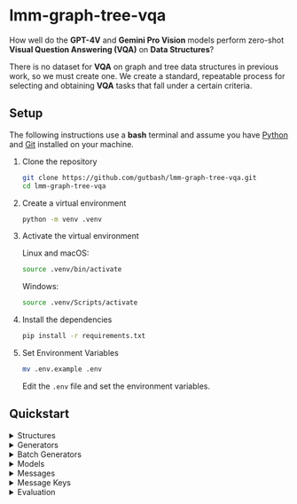 # lmm-graph-tree-vqa

How well do the **GPT-4V** and **Gemini Pro Vision** models perform zero-shot **Visual Question Answering (VQA)** on **Data Structures**?

There is no dataset for **VQA** on graph and tree data structures in previous work, so we must create one. We create a standard, repeatable process for selecting and obtaining **VQA** tasks that fall under a certain criteria.

## Setup

The following instructions use a **bash** terminal and assume you have [Python](https://www.python.org/downloads/) and [Git](https://git-scm.com/downloads) installed on your machine.

1. Clone the repository
    ```bash
    git clone https://github.com/gutbash/lmm-graph-tree-vqa.git
    cd lmm-graph-tree-vqa
    ```
2. Create a virtual environment
    ```bash
    python -m venv .venv
    ```
3. Activate the virtual environment

    Linux and macOS:
    ```bash
    source .venv/bin/activate
    ```
    Windows:
    ```bash
    source .venv/Scripts/activate
    ```
4. Install the dependencies
    ```bash
    pip install -r requirements.txt
    ```
5. Set Environment Variables
    ```bash
    mv .env.example .env
    ```
    Edit the `.env` file and set the environment variables.

## Quickstart

<details closed>
<summary>Structures</summary>

### Structures

>At the core of the project are the data structures. These are the base structures that are used to generate images for the **VQA** tasks.

There are four base classes: `BinaryTree`, `BinarySearchTree`, `DirectedGraph`, `UndirectedGraph`.

You can generate an individual image directly from these classes, but it is not the conventional approach.

The following example generates an image of a binary tree:
```python
from generation.structures.tree import BinaryTree

structure = BinaryTree()

structure.generate()
structure.fill()
structure.draw(save=True, path='test.png')
```
</details>

<details closed>
<summary>Generators</summary>

### Generators
>Generate an individual image.

The conventional way to generate an individual image is to use the `Generator`.

The following example does the same as the previous example:
```python
from generation.structures.tree import BinaryTree
from generation.generator import Generator
from pathlib import Path

generator = Generator()

generated = generator.generate_structure(structure_class=BinaryTree)
filled = generator.fill_structure(structure_instance=generated)
generator.draw_structure(structure_instance=filled, save=True, save_path=Path('test/'), save_name='test.png')
```
</details>

<details closed>
<summary>Batch Generators</summary>

### Batch Generators
>Generate a batch of images.

Use the `BatchGenerator` to create a batch of images. This will also link text and image prompts into the `yaml` data.

The following example generates a batch of binary trees:
```python
from generation.structures.tree import BinaryTree
from generation.generator import BatchGenerator
from pathlib import Path

batch_generator = BatchGenerator()

batch_generator.generate_batch(
    structure_class=BinaryTree,
    type='bit',
    yaml_name='binary_tree.yaml',
    yaml_path=Path('data/'),
    save_path=Path('images/binary_tree/'),
    text_path=Path('text/'),
    text_name='binary_tree_text.yaml',
)
```
</details>

<details closed>
<summary>Models</summary>

### Models

>Create instances of models for evaluation.

There are two models that can be created for evaluation: `OpenAI` and `DeepMind`.

The following example creates instances of both models:
```python
from evaluation.models.openai import OpenAI
from evaluation.models.deepmind import DeepMind
from dotenv import load_dotenv
import os

load_dotenv()
openai_api_key = os.environ.get('OPENAI_API_KEY_DEV')
deepmind_api_key = os.environ.get('DEEPMIND_API_KEY_DEV')

openai = OpenAI(api_key=openai_api_key)
deepmind = DeepMind(api_key=deepmind_api_key)
```
</details>

<details closed>
<summary>Messages</summary>

### Messages

>Build a template for a prompt for a model with a list of messages.

**OpenAI** can use the following message types for prompts: `SystemMessage`, `UserMessage`, and `AssistantMessage`.

The following example creates a typical prompt for **OpenAI**:
```python
from evaluation.models.messages.message import UserMessage, SystemMessage, AssistantMessage
from pathlib import Path

openai_messages = [
    UserMessage(content="Answer this question: What is in this image?", images=[Path('test/test.png')]),
]
```

**DeepMind** can use the following message types for prompts: `ImageMessage` and `BaseMessage`.

The following example creates a typical prompt for **DeepMind**:
```python
from evaluation.models.messages.message import ImageMessage, BaseMessage
from pathlib import Path

deepmind_messages = [
    BaseMessage(content="Answer this question: What is in this image?"),
    ImageMessage(image=Path('test/test.png')),
]
```
</details>

<details closed>
<summary>Message Keys</summary>

### Message Keys

>Insert text/image prompts from the `yaml` data into messages.

Keys are replaced with the `yaml` data's text and image prompts during evaluation. Within a message, there are two keys that can be used within a string of a message's content or image:

1. `{{content}}` for the text prompt
2. `{{image}}` for the image prompt

The following example shows the same message lists as the previous examples using message keys:

```python
from evaluation.models.messages.message import UserMessage, SystemMessage, AssistantMessage, ImageMessage, BaseMessage

openai_messages = [
    UserMessage(content="Answer this question: {{content}}", images=["{{image}}"]),
]

deepmind_messages = [
    BaseMessage(content="Answer this question: {{content}}"),
    ImageMessage(image="{{image}}"),
]
```
</details>

<details closed>
<summary>Evaluation</summary>

### Evaluation

Evaluate models on prompts once images are batch generated and automatically linked to the `yaml` data with the `Evaluator`.

The following example evaluates the **OpenAI** model on a batch of binary trees:
```python
from evaluation.evaluator import Evaluator
from evaluation.models.openai import OpenAI
from evaluation.models.messages.message import UserMessage, SystemMessage, AssistantMessage
from pathlib import Path
from dotenv import load_dotenv
import os

load_dotenv()
openai_api_key = os.environ.get('OPENAI_API_KEY_DEV')

openai = OpenAI(
    api_key=openai_api_key,
)

messages = [UserMessage(content="{{content}}", images=["{{image}}"])]

evaluator = Evaluator()

evaluator.evaluate(
    model=openai,
    messages=messages,
    limit=10,
    yaml_path=Path('data/'),
    yaml_name='binary_tree.yaml',
    csv_path=Path('results/'),
    csv_name='openai.csv'
)
```
</details>
